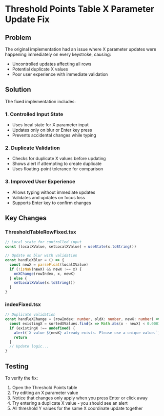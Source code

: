 # Threshold Points Table X Parameter Update Fix

## Problem
The original implementation had an issue where X parameter updates were happening immediately on every keystroke, causing:
- Uncontrolled updates affecting all rows
- Potential duplicate X values
- Poor user experience with immediate validation

## Solution
The fixed implementation includes:

### 1. Controlled Input State
- Uses local state for X parameter input
- Updates only on blur or Enter key press
- Prevents accidental changes while typing

### 2. Duplicate Validation
- Checks for duplicate X values before updating
- Shows alert if attempting to create duplicate
- Uses floating-point tolerance for comparison

### 3. Improved User Experience
- Allows typing without immediate updates
- Validates and updates on focus loss
- Supports Enter key to confirm changes

## Key Changes

### ThresholdTableRowFixed.tsx
```typescript
// Local state for controlled input
const [localXValue, setLocalXValue] = useState(x.toString())

// Update on blur with validation
const handleXBlur = () => {
  const newX = parseFloat(localXValue)
  if (!isNaN(newX) && newX !== x) {
    onXChange(rowIndex, x, newX)
  } else {
    setLocalXValue(x.toString())
  }
}
```

### indexFixed.tsx
```typescript
// Duplicate validation
const handleXChange = (rowIndex: number, oldX: number, newX: number) => {
  const existingX = sortedXValues.find(x => Math.abs(x - newX) < 0.0001 && x !== oldX)
  if (existingX !== undefined) {
    alert(`X value ${newX} already exists. Please use a unique value.`)
    return
  }
  // Update logic...
}
```

## Testing
To verify the fix:
1. Open the Threshold Points table
2. Try editing an X parameter value
3. Notice that changes only apply when you press Enter or click away
4. Try entering a duplicate X value - you should see an alert
5. All threshold Y values for the same X coordinate update together